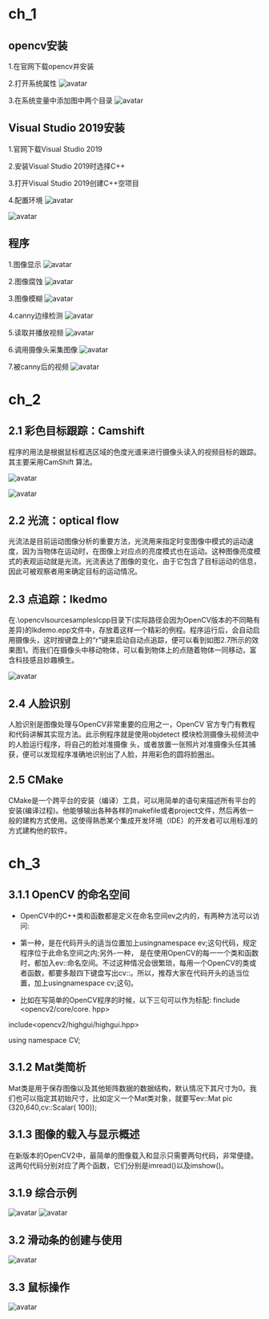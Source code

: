 # ch_1

## opencv安装

1.在官网下载opencv并安装

2.打开系统属性
![avatar](img/1.png)

3.在系统变量中添加图中两个目录
![avatar](img/2.png)

## Visual Studio 2019安装

1.官网下载Visual Studio 2019

2.安装Visual Studio 2019时选择C++

3.打开Visual Studio 2019创建C++空项目

4.配置环境
![avatar](img/3.png)

![avatar](img/4.png)

## 程序

1.图像显示
![avatar](img/5.png)

2.图像腐蚀
![avatar](img/6.png)

3.图像模糊
![avatar](img/7.png)

4.canny边缘检测
![avatar](img/8.png)

5.读取并播放视频
![avatar](img/9.png)

6.调用摄像头采集图像
![avatar](img/10.png)

7.被canny后的视频
![avatar](img/11.png)

# ch_2

## 2.1 彩色目标跟踪：Camshift

程序的用法是根据鼠标框选区域的色度光谱来进行摄像头读入的视频目标的跟踪。其主要采用CamShift 算法。

![avatar](img/12.png)

![avatar](img/13.png)

## 2.2 光流：optical flow

光流法是目前运动图像分析的重要方法，光流用来指定时变图像中模式的运动速度，因为当物体在运动时，在图像上对应点的亮度模式也在运动。这种图像亮度模式的表观运动就是光流。光流表达了图像的变化，由于它包含了目标运动的信息，因此可被观察者用来确定目标的运动情况。

## 2.3 点追踪：Ikedmo

在.\opencvlsourcesampleslcpp目录下(实际路径会因为OpenCV版本的不同略有差异)的lkdemo.epp文件中，存放着这样一个精彩的例程。程序运行后，会自动启用摄像头，这时按键盘上的“r”键来启动自动点追踪，便可以看到如图2.7所示的效果图1。而我们在摄像头中移动物体，可以看到物体上的点随着物体一同移动，富含科技感且妙趣横生。

![avatar](img/14.png)

## 2.4 人脸识别

人脸识别是图像处理与OpenCV非常重要的应用之一，OpenCV 官方专门有教程和代码讲解其实现方法。此示例程序就是使用objdetect 模块检测摄像头视频流中的人脸运行程序，将自己的脸对准摄像
头，或者放置一张照片对准摄像头任其捕获，便可以发现程序准确地识别出了人脸，并用彩色的圆将脸圈出。

## 2.5 CMake

CMake是一个跨平台的安装（编译）工具，可以用简单的语句来描述所有平台的安装(编译过程)。他能够输出各种各样的makefile或者project文件，然后再依一般的建构方式使用。这使得熟悉某个集成开发环境（IDE）的开发者可以用标准的方式建构他的软件。

# ch_3

## 3.1.1 OpenCV 的命名空间

- OpenCV中的C++类和函数都是定义在命名空间ev之内的，有两种方法可以访问:

- 第一种，是在代码开头的适当位置加上usingnamespace ev;这句代码，规定程序位于此命名空间之内;另外-一种， 是在使用OpenCV的每一一个类和函数时，都加入ev::命名空间。不过这种情况会很繁琐，每用一个OpenCV的类或者函数，都要多敲四下键盘写出cv::。所以，推荐大家在代码开头的适当位置，加上usingnamespace cv;这句。

- 比如在写简单的OpenCV程序的时候，以下三句可以作为标配:
finclude <opencv2/core/core. hpp>

include<opencv2/highgui/highgui.hpp>

using namespace CV;

## 3.1.2 Mat类简析
Mat类是用于保存图像以及其他矩阵数据的数据结构，默认情况下其尺寸为0。我们也可以指定其初始尺寸，比如定义一个Mat类对象，就要写ev::Mat pic (320,640,cv::Scalar( 100));

## 3.1.3 图像的载入与显示概述
在新版本的OpenCV2中，最简单的图像载入和显示只需要两句代码，非常便捷。这两句代码分别对应了两个函数，它们分别是imread()以及imshow()。

## 3.1.9 综合示例

![avatar](img/15.png)
![avatar](img/16.png)

## 3.2 滑动条的创建与使用

![avatar](img/17.png)

## 3.3 鼠标操作

![avatar](img/18.png)